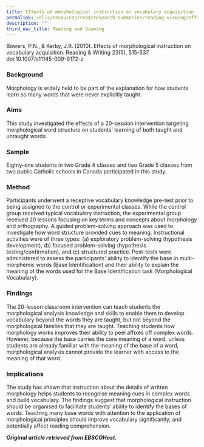 ```yaml
---
title: Effects of morphological instruction on vocabulary acquisition
permalink: /elis/resources/read/research-summaries/reading-viewing/effects-morphological-instruction-vocabulary/
description: ""
third_nav_title: Reading and Viewing
---
```

Bowers, P.N., & Kerby, J.R. (2010). Effects of morphological instruction on vocabulary acquisition. Reading & Writing 23(5), 515-537. doi:10.1007/s11145-009-9172-z

### Background

Morphology is widely held to be part of the explanation for how students learn so many words that were never explicitly taught.

### Aims

This study investigated the effects of a 20-session intervention targeting morphological word structure on students’ learning of both taught and untaught words.

### Sample

Eighty-one students in two Grade 4 classes and two Grade 5 classes from two public Catholic schools in Canada participated in this study.

### Method

Participants underwent a receptive vocabulary knowledge pre-test prior to being assigned to the control or experimental classes. While the control group received typical vocabulary instruction, the experimental group received 20 lessons focusing on key terms and concepts about morphology and orthography. A guided problem-solving approach was used to investigate how word structure provided cues to meaning. Instructional activities were of three types: (a) exploratory problem-solving (hypothesis development), (b) focused problem-solving (hypothesis testing/confirmation), and (c) structured practice. Post-tests were administered to assess the participants’ ability to identify the base in multi-morphemic words (Base Identification) and their ability to explain the meaning of the words used for the Base Identification task (Morphological Vocabulary).

### Findings

The 20-lesson classroom intervention can teach students the morphological analysis knowledge and skills to enable them to develop vocabulary beyond the words they are taught, but not beyond the morphological families that they are taught. Teaching students how morphology works improves their ability to peel affixes off complex words. However, because the base carries the core meaning of a word, unless students are already familiar with the meaning of the base of a word, morphological analysis cannot provide the learner with access to the meaning of that word.

### Implications

The study has shown that instruction about the details of written morphology helps students to recognise meaning cues in complex words and build vocabulary. The findings suggest that morphological instruction should be organised to facilitate students’ ability to identify the bases of words. Teaching many base words with attention to the application of morphological principles should improve vocabulary significantly, and potentially affect reading comprehension.

_**Original article retrieved from EBSCOHost.**_  

